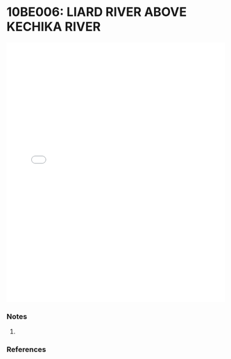 # 10BE006: LIARD RIVER ABOVE KECHIKA RIVER

<iframe src="/distribution_estimation/_static/stations/10BE006_fdc.html" width="100%" height="600" frameborder="0"></iframe>

### Notes
1. 

### References

